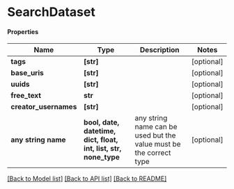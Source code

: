 # SearchDataset

#### Properties
Name | Type | Description | Notes
------------ | ------------- | ------------- | -------------
**tags** | **[str]** |  | [optional] 
**base_uris** | **[str]** |  | [optional] 
**uuids** | **[str]** |  | [optional] 
**free_text** | **str** |  | [optional] 
**creator_usernames** | **[str]** |  | [optional] 
**any string name** | **bool, date, datetime, dict, float, int, list, str, none_type** | any string name can be used but the value must be the correct type | [optional]

[[Back to Model list]](../README.md#documentation-for-models) [[Back to API list]](../README.md#documentation-for-api-endpoints) [[Back to README]](../README.md)

